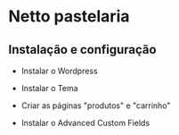 # Netto pastelaria

## Instalação e configuração
- Instalar o Wordpress

- Instalar o Tema

- Criar as páginas "produtos" e "carrinho"

- Instalar o Advanced Custom Fields
